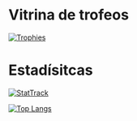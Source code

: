 # Vitrina de trofeos
[![Trophies](https://github-profile-trophy.vercel.app/?username=ThePotatoCamera&row=2&column=3&theme=tokyonight)](https://github-profile-trophy.vercel.app/?username=ThePotatoCamera&row=2&column=3&theme=tokyonight&no-bg=true&no-frame=true)

# Estadísitcas
[![StatTrack](https://github-readme-stats.vercel.app/api?username=thepotatocamera&count_private=true&show_icons=true&include_all_commits=true&locale=es&theme=tokyonight)](https://github.com/anuraghazra/github-readme-stats)

[![Top Langs](https://github-readme-stats.vercel.app/api/top-langs/?username=thepotatocamera&exclude_repo=dgstickers,exile,KPLiberation&hide=css&layout=compact&locale=es&langs_count=10&count_private=true&theme=tokyonight)](https://github.com/anuraghazra/github-readme-stats)
